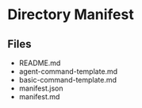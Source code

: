 # Directory Manifest

## Files
- README.md
- agent-command-template.md
- basic-command-template.md
- manifest.json
- manifest.md

